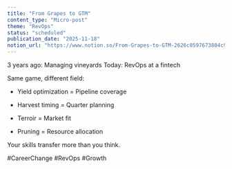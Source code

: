 ```yaml
---
title: "From Grapes to GTM"
content_type: "Micro-post"
theme: "RevOps"
status: "scheduled"
publication_date: "2025-11-18"
notion_url: "https://www.notion.so/From-Grapes-to-GTM-2626c0597673804c9438cf866d6c22cd"
---
```


3 years ago: Managing vineyards
Today: RevOps at a fintech

Same game, different field:

- Yield optimization = Pipeline coverage

- Harvest timing = Quarter planning

- Terroir = Market fit

- Pruning = Resource allocation

Your skills transfer more than you think.

#CareerChange #RevOps #Growth

